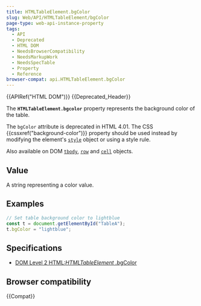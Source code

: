 ```yaml
---
title: HTMLTableElement.bgColor
slug: Web/API/HTMLTableElement/bgColor
page-type: web-api-instance-property
tags:
  - API
  - Deprecated
  - HTML DOM
  - NeedsBrowserCompatibility
  - NeedsMarkupWork
  - NeedsSpecTable
  - Property
  - Reference
browser-compat: api.HTMLTableElement.bgColor
---
```


{{APIRef("HTML DOM")}} {{Deprecated_Header}}

The **`HTMLTableElement.bgcolor`** property represents the
background color of the table.

The `bgColor` attribute is deprecated in HTML 4.01. The CSS
{{cssxref("background-color")}} property should be used instead by modifying the
element's [`style`](/en-US/docs/Web/API/HTMLElement/style) object
or using a style rule.

Also available on DOM [`tbody`](/en-US/docs/Web/API/HTMLTableElement/tBodies), [`row`](/en-US/docs/Web/API/HTMLTableElement/rows) and [`cell`](/en-US/docs/DOM/table.cells) objects.

## Value

A string representing a color value.

## Examples

```js
// Set table background color to lightblue
const t = document.getElementById("TableA");
t.bgColor = "lightblue";
```

## Specifications

- [DOM Level 2 HTML:_HTMLTableElement_ .bgColor](https://www.w3.org/TR/DOM-Level-2-HTML/html.html#ID-83532985)

## Browser compatibility

{{Compat}}

